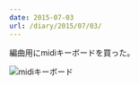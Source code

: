 ```yaml
---
date: 2015-07-03
url: /diary/2015/07/03/
---
```


編曲用にmidiキーボードを買った。

![midiキーボード](https://instagram.com/p/4rZ0xnyLuW/media?size=l "midiキーボード")